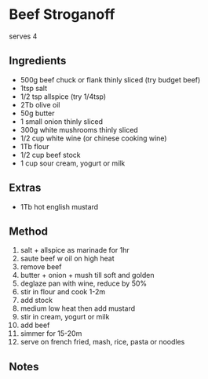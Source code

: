 # Beef Stroganoff

serves 4

## Ingredients

* 500g beef chuck or flank thinly sliced (try budget beef)
* 1tsp salt
* 1/2 tsp allspice (try 1/4tsp)
* 2Tb olive oil
* 50g butter
* 1 small onion thinly sliced
* 300g white mushrooms thinly sliced
* 1/2 cup white wine (or chinese cooking wine)
* 1Tb flour
* 1/2 cup beef stock
* 1 cup sour cream, yogurt or milk

## Extras

* 1Tb hot english mustard

## Method

1. salt + allspice as marinade for 1hr
2. saute beef w oil on high heat
3. remove beef
4. butter + onion + mush till soft and golden
5. deglaze pan with wine, reduce by 50%
6. stir in flour and cook 1-2m
7. add stock
8. medium low heat then add mustard
9. stir in cream, yogurt or milk
10. add beef
11. simmer for 15-20m
12. serve on french fried, mash, rice, pasta or noodles

## Notes
